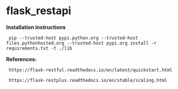 # flask_restapi


**Installation instructions**

     pip --trusted-host pypi.python.org --trusted-host files.pythonhosted.org --trusted-host pypi.org install -r requirements.txt -t ./lib

**References:**
     
     https://flask-restful.readthedocs.io/en/latest/quickstart.html
     
     https://flask-restplus.readthedocs.io/en/stable/scaling.html
